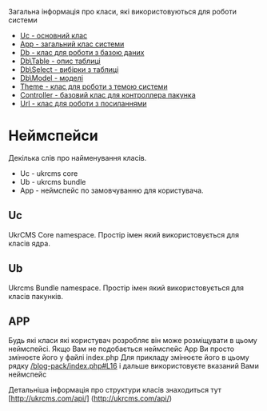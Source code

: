 Загальна інформація про класи, які використовуються для роботи системи

* [Uc - основний клас](uc.md)
* [App - загальний клас системи](app.md)
* [Db - клас для роботи з базою даних](db.md)
* [Db\Table - опис таблиці](db\table.md)
* [Db\Select - вибірки з таблиці](db\select.md)
* [Db\Model - моделі](db\model.md)
* [Theme - клас для роботи з темою системи](theme.md)
* [Controller - базовий клас для контроллера пакунка](controller.md)
* [Url - клас для роботи з посиланнями](url.md)

# Неймспейси
Декілька слів про найменування класів.
* Uc - ukrcms core
* Ub - ukrcms bundle
* App - неймспейс по замовчуванню для користувача.

## Uc
UkrCMS Core namespace. Простір імен який використовується для класів ядра.

## Ub
Ukrcms Bundle namespace. Простір імен який використовується для класів пакунків.

## APP
Будь які класи які користувач розробляє він може розміщувати в цьому неймспейсі.
Якщо Вам не подобається неймспейс App Ви просто змінюєте його у файлі index.php
Для прикладу змінюєте його в цьому рядку [/blog-pack/index.php#L16](/blog-pack/index.php#L16)
і дальше використовуєте вказаний Вами неймспейс


Детальніша інформація про структури класів знаходиться тут [http://ukrcms.com/api/] (http://ukrcms.com/api/)